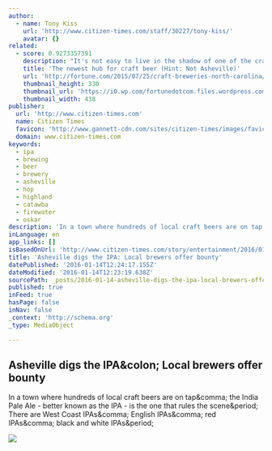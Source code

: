 ```yaml
---
author:
  - name: Tony Kiss
    url: 'http://www.citizen-times.com/staff/30227/tony-kiss/'
    avatar: {}
related:
  - score: 0.9273357391
    description: "It's not easy to live in the shadow of one of the craft beer capitals of America. Asheville, N.C. is widely recognized as one of the hotspots of craft - arguably the hotspot in the Southeast. But 128 miles to the east, the state's business hub and biggest city is starting to build a reputation of its own."
    title: 'The newest hub for craft beer (Hint: Not Asheville)'
    url: 'http://fortune.com/2015/07/25/craft-breweries-north-carolina/'
    thumbnail_height: 330
    thumbnail_url: 'https://i0.wp.com/fortunedotcom.files.wordpress.com/2015/07/charlotte-beer.jpeg?fit=440%2C330&quality=80&strip'
    thumbnail_width: 438
publisher:
  url: 'http://www.citizen-times.com'
  name: Citizen Times
  favicon: 'http://www.gannett-cdn.com/sites/citizen-times/images/favicon.png'
  domain: www.citizen-times.com
keywords:
  - ipa
  - brewing
  - beer
  - brewery
  - asheville
  - hop
  - highland
  - catawba
  - firewater
  - oskar
description: 'In a town where hundreds of local craft beers are on tap, the India Pale Ale - better known as the IPA - is the one that rules the scene. There are West Coast IPAs, English IPAs, red IPAs, black and white IPAs.'
inLanguage: en
app_links: []
isBasedOnUrl: 'http://www.citizen-times.com/story/entertainment/2016/01/13/asheville-digs-ipa-local-brewers-offer-bounty/77969258/'
title: 'Asheville digs the IPA: Local brewers offer bounty'
datePublished: '2016-01-14T12:24:17.155Z'
dateModified: '2016-01-14T12:23:19.638Z'
sourcePath: _posts/2016-01-14-asheville-digs-the-ipa-local-brewers-offer-bounty.md
published: true
inFeed: true
hasPage: false
inNav: false
_context: 'http://schema.org'
_type: MediaObject

---
```

<article style=""><h1>Asheville digs the IPA&amp;colon; Local brewers offer bounty</h1><p>In a town where hundreds of local craft beers are on tap&amp;comma; the India Pale Ale - better known as the IPA - is the one that rules the scene&amp;period; There are West Coast IPAs&amp;comma; English IPAs&amp;comma; red IPAs&amp;comma; black and white IPAs&amp;period;</p><img src="http://www.gannett-cdn.com/-mm-/6275f649ef33226139c50ff73815e4666e9cf02d/c=0-181-3600-2215&amp;r=x1683&amp;c=3200x1680/local/-/media/2015/12/31/CarolinaGroup/Asheville/635871717848848829-CatawbaIPA-005.jpg" /></article>
